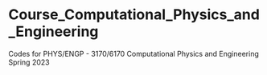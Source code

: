 # Course_Computational_Physics_and_Engineering
Codes for PHYS/ENGP - 3170/6170 Computational Physics and Engineering Spring 2023
